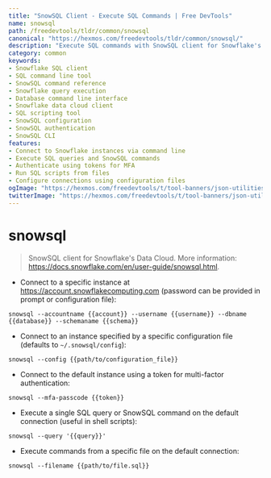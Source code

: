 ```yaml
---
title: "SnowSQL Client - Execute SQL Commands | Free DevTools"
name: snowsql
path: /freedevtools/tldr/common/snowsql
canonical: "https://hexmos.com/freedevtools/tldr/common/snowsql/"
description: "Execute SQL commands with SnowSQL client for Snowflake's Data Cloud. Connect to Snowflake, run queries and manage data efficiently. Free online tool, no registration required."
category: common
keywords:
- Snowflake SQL client
- SQL command line tool
- SnowSQL command reference
- Snowflake query execution
- Database command line interface
- Snowflake data cloud client
- SQL scripting tool
- SnowSQL configuration
- SnowSQL authentication
- SnowSQL CLI
features:
- Connect to Snowflake instances via command line
- Execute SQL queries and SnowSQL commands
- Authenticate using tokens for MFA
- Run SQL scripts from files
- Configure connections using configuration files
ogImage: "https://hexmos.com/freedevtools/t/tool-banners/json-utilities-banner.png"
twitterImage: "https://hexmos.com/freedevtools/t/tool-banners/json-utilities-banner.png"
---
```


# snowsql

> SnowSQL client for Snowflake's Data Cloud.
> More information: <https://docs.snowflake.com/en/user-guide/snowsql.html>.

- Connect to a specific instance at <https://account.snowflakecomputing.com> (password can be provided in prompt or configuration file):

`snowsql --accountname {{account}} --username {{username}} --dbname {{database}} --schemaname {{schema}}`

- Connect to an instance specified by a specific configuration file (defaults to `~/.snowsql/config`):

`snowsql --config {{path/to/configuration_file}}`

- Connect to the default instance using a token for multi-factor authentication:

`snowsql --mfa-passcode {{token}}`

- Execute a single SQL query or SnowSQL command on the default connection (useful in shell scripts):

`snowsql --query '{{query}}'`

- Execute commands from a specific file on the default connection:

`snowsql --filename {{path/to/file.sql}}`

